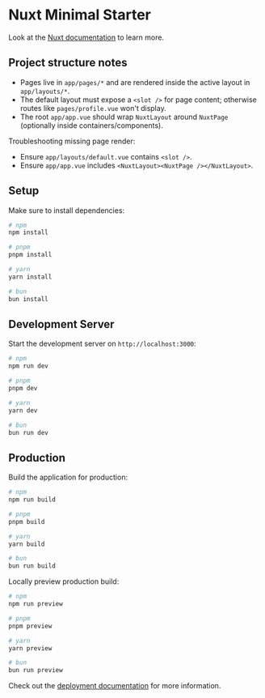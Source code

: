 # Nuxt Minimal Starter

Look at the [Nuxt documentation](https://nuxt.com/docs/getting-started/introduction) to learn more.

## Project structure notes

- Pages live in `app/pages/*` and are rendered inside the active layout in `app/layouts/*`.
- The default layout must expose a `<slot />` for page content; otherwise routes like `pages/profile.vue` won't display.
- The root `app/app.vue` should wrap `NuxtLayout` around `NuxtPage` (optionally inside containers/components).

Troubleshooting missing page render:

- Ensure `app/layouts/default.vue` contains `<slot />`.
- Ensure `app/app.vue` includes `<NuxtLayout><NuxtPage /></NuxtLayout>`.

## Setup

Make sure to install dependencies:

```bash
# npm
npm install

# pnpm
pnpm install

# yarn
yarn install

# bun
bun install
```

## Development Server

Start the development server on `http://localhost:3000`:

```bash
# npm
npm run dev

# pnpm
pnpm dev

# yarn
yarn dev

# bun
bun run dev
```

## Production

Build the application for production:

```bash
# npm
npm run build

# pnpm
pnpm build

# yarn
yarn build

# bun
bun run build
```

Locally preview production build:

```bash
# npm
npm run preview

# pnpm
pnpm preview

# yarn
yarn preview

# bun
bun run preview
```

Check out the [deployment documentation](https://nuxt.com/docs/getting-started/deployment) for more information.
